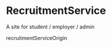RecruitmentService
==================

A site for student / employer / admin




recruitmentServiceOrigin
